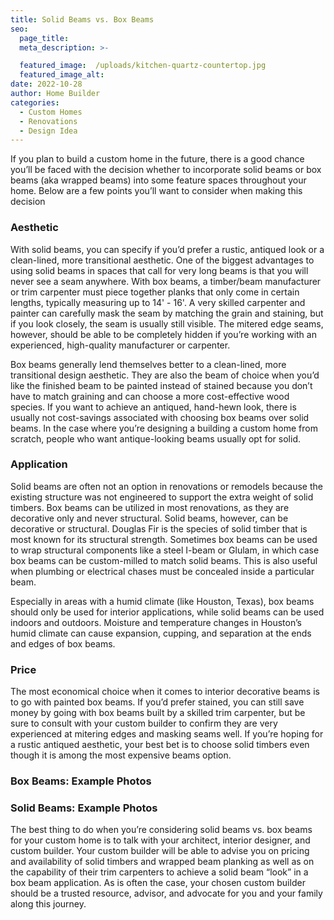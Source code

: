 ```yaml
---
title: Solid Beams vs. Box Beams
seo:
  page_title:
  meta_description: >-

  featured_image:  /uploads/kitchen-quartz-countertop.jpg
  featured_image_alt:
date: 2022-10-28
author: Home Builder
categories:
  - Custom Homes
  - Renovations
  - Design Idea
---
```


If you plan to build a custom home in the future, there is a good chance you’ll be faced with the decision whether to incorporate solid beams or box beams (aka wrapped beams) into some feature spaces throughout your home. Below are a few points you’ll want to consider when making this decision

### Aesthetic

With solid beams, you can specify if you’d prefer a rustic, antiqued look or a clean-lined, more transitional aesthetic. One of the biggest advantages to using solid beams in spaces that call for very long beams is that you will never see a seam anywhere. With box beams, a timber/beam manufacturer or trim carpenter must piece together planks that only come in certain lengths, typically measuring up to 14' - 16'. A very skilled carpenter and painter can carefully mask the seam by matching the grain and staining, but if you look closely, the seam is usually still visible. The mitered edge seams, however, should be able to be completely hidden if you’re working with an experienced, high-quality manufacturer or carpenter.

Box beams generally lend themselves better to a clean-lined, more transitional design aesthetic. They are also the beam of choice when you’d like the finished beam to be painted instead of stained because you don’t have to match graining and can choose a more cost-effective wood species. If you want to achieve an antiqued, hand-hewn look, there is usually not cost-savings associated with choosing box beams over solid beams. In the case where you’re designing a building a custom home from scratch, people who want antique-looking beams usually opt for solid.

### Application

Solid beams are often not an option in renovations or remodels because the existing structure was not engineered to support the extra weight of solid timbers. Box beams can be utilized in most renovations, as they are decorative only and never structural. Solid beams, however, can be decorative or structural. Douglas Fir is the species of solid timber that is most known for its structural strength. Sometimes box beams can be used to wrap structural components like a steel I-beam or Glulam, in which case box beams can be custom-milled to match solid beams. This is also useful when plumbing or electrical chases must be concealed inside a particular beam.

Especially in areas with a humid climate (like Houston, Texas), box beams should only be used for interior applications, while solid beams can be used indoors and outdoors. Moisture and temperature changes in Houston’s humid climate can cause expansion, cupping, and separation at the ends and edges of box beams.

### Price

The most economical choice when it comes to interior decorative beams is to go with painted box beams. If you’d prefer stained, you can still save money by going with box beams built by a skilled trim carpenter, but be sure to consult with your custom builder to confirm they are very experienced at mitering edges and masking seams well. If you’re hoping for a rustic antiqued aesthetic, your best bet is to choose solid timbers even though it is among the most expensive beams option.

### Box Beams: Example Photos

### Solid Beams: Example Photos

The best thing to do when you’re considering solid beams vs. box beams for your custom home is to talk with your architect, interior designer, and custom builder. Your custom builder will be able to advise you on pricing and availability of solid timbers and wrapped beam planking as well as on the capability of their trim carpenters to achieve a solid beam “look” in a box beam application. As is often the case, your chosen custom builder should be a trusted resource, advisor, and advocate for you and your family along this journey.